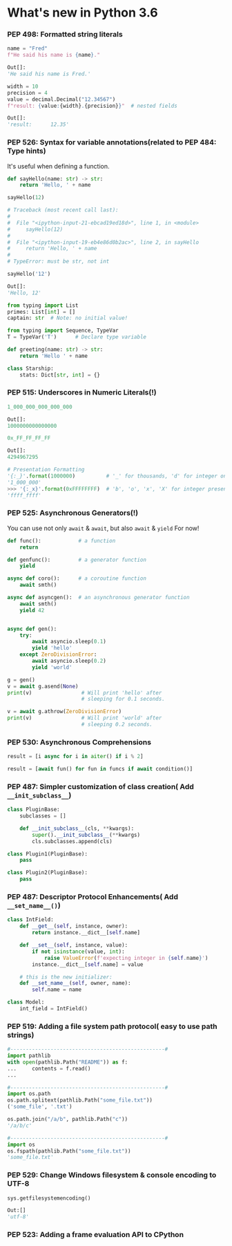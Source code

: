 # What's new in Python 3.6


### PEP 498: Formatted string literals


```python
name = "Fred"
f"He said his name is {name}."

Out[]:
'He said his name is Fred.'

width = 10
precision = 4
value = decimal.Decimal("12.34567")
f"result: {value:{width}.{precision}}"  # nested fields

Out[]:
'result:      12.35'
```


### PEP 526: Syntax for variable annotations(related to PEP 484: Type hints)

It's useful when defining a function.


```py
def sayHello(name: str) -> str:
    return 'Hello, ' + name

sayHello(12)

# Traceback (most recent call last):
# 
#  File "<ipython-input-21-ebcad19ed18d>", line 1, in <module>
#     sayHello(12)
# 
#  File "<ipython-input-19-eb4e86d0b2ac>", line 2, in sayHello
#     return 'Hello, ' + name
#
# TypeError: must be str, not int

sayHello('12')

Out[]:
'Hello, 12'
```
```python
from typing import List
primes: List[int] = []
captain: str  # Note: no initial value!

from typing import Sequence, TypeVar
T = TypeVar('T')      # Declare type variable

def greeting(name: str) -> str:
    return 'Hello ' + name

class Starship:
    stats: Dict[str, int] = {}
```



### PEP 515: Underscores in Numeric Literals(!)


```python
1_000_000_000_000_000

Out[]:
1000000000000000

0x_FF_FF_FF_FF

Out[]:
4294967295

# Presentation Formatting
'{:_}'.format(1000000)          # '_' for thousands, 'd' for integer only
'1_000_000'
>>> '{:_x}'.format(0xFFFFFFFF)  # 'b', 'o', 'x', 'X' for integer presentation: 4 digits
'ffff_ffff'
```


### PEP 525: Asynchronous Generators(!)

You can use not only ```await``` & ```await```, but also ```await``` & ```yield``` For now!
```python
def func():            # a function
    return

def genfunc():         # a generator function
    yield

async def coro():      # a coroutine function
    await smth()

async def asyncgen():  # an asynchronous generator function
    await smth()
    yield 42


async def gen():
    try:
        await asyncio.sleep(0.1)
        yield 'hello'
    except ZeroDivisionError:
        await asyncio.sleep(0.2)
        yield 'world'

g = gen()
v = await g.asend(None)
print(v)                # Will print 'hello' after
                        # sleeping for 0.1 seconds.

v = await g.athrow(ZeroDivisionError)
print(v)                # Will print 'world' after
                        # sleeping 0.2 seconds.
```


### PEP 530: Asynchronous Comprehensions


```python
result = [i async for i in aiter() if i % 2]

result = [await fun() for fun in funcs if await condition()]
```


### PEP 487: Simpler customization of class creation( Add  ```__init_subclass__```)

```python
class PluginBase:
    subclasses = []

    def __init_subclass__(cls, **kwargs):
        super().__init_subclass__(**kwargs)
        cls.subclasses.append(cls)

class Plugin1(PluginBase):
    pass

class Plugin2(PluginBase):
    pass
```


### PEP 487: Descriptor Protocol Enhancements( Add ```__set_name__()```)
```python
class IntField:
    def __get__(self, instance, owner):
        return instance.__dict__[self.name]

    def __set__(self, instance, value):
        if not isinstance(value, int):
            raise ValueError(f'expecting integer in {self.name}')
        instance.__dict__[self.name] = value

    # this is the new initializer:
    def __set_name__(self, owner, name):
        self.name = name

class Model:
    int_field = IntField()
```


### PEP 519: Adding a file system path protocol( easy to use path strings)
```python
#--------------------------------------------------#
import pathlib
with open(pathlib.Path("README")) as f:
...     contents = f.read()
...

#--------------------------------------------------#
import os.path
os.path.splitext(pathlib.Path("some_file.txt"))
('some_file', '.txt')

os.path.join("/a/b", pathlib.Path("c"))
'/a/b/c'

#--------------------------------------------------#
import os
os.fspath(pathlib.Path("some_file.txt"))
'some_file.txt'
```


### PEP 529: Change Windows filesystem & console encoding to UTF-8
```python
sys.getfilesystemencoding()

Out:[] 
'utf-8'
```

### PEP 523: Adding a frame evaluation API to CPython

